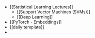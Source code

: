 - [[Statistical Learning Lectures]]
	- [[Support Vector Machines (SVMs)]]
	- [[Deep Learning]]
- [[PyTorch - Embeddings]]
- [[daily template]]
- 
